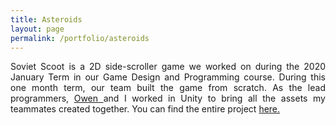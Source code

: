 ```yaml
---
title: Asteroids
layout: page
permalink: /portfolio/asteroids
---
```

<head>
<style>

.center {
  display: block;
  margin-left: auto;
  margin-right: auto;
  width: 100%;
}

</style>
</head>

<p align="justify">Soviet Scoot is a 2D side-scroller game we worked on during the 2020 January Term in our Game Design and Programming course. During this one month term, our team built the game from scratch. As the lead programmers, <a href="https://www.linkedin.com/in/owen-goldthwaite-04817717a/"> Owen </a> and I worked in Unity to bring all the assets my teammates created together. You can find the entire project <a href="https://github.com/maxtheaxe/soviet-scoot"> here. </a> </p>

<!-- <img src="/assets/soviet-scoot/soviet-scoot.png" style="width:250px;height:275px" class="center">

<p align="justify">Soviet Scoot is a 2D side-scroller game we worked on during the 2020 January Term in our Game Design and Programming course.
                   During this one month term, our team built the game from scratch. As the lead programmers,
                   <a href="https://www.linkedin.com/in/owen-goldthwaite-04817717a/"> Owen </a> and I worked in Unity to bring all the
                   assets my teammates created together. You can find the entire project <a href="https://github.com/maxtheaxe/soviet-scoot">
                   here. </a> </p>

<img src="/assets/soviet-scoot/main_menu.png" style="width:480px; height:270px" class="center">

<img src="/assets/soviet-scoot/how_to_play.png" style="width:480px; height:270px" class="center">

<img src="/assets/soviet-scoot/gameplay.gif" style="width:480px; height:270px" class="center"> -->
